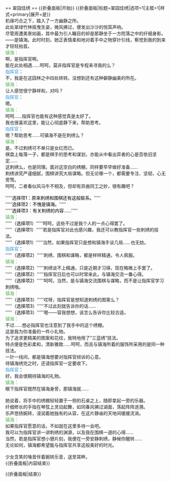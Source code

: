 == 翠园佳绣 ==
{{折叠面板|开始}}
{{折叠面板|标题=翠园佳绣|选项=1|主框=1|样式=primary|展开=是}}
<br>
机缘巧合之下，踏入了一方幽静之所。<br>
此处翠绿竹林摇曳生姿，微风拂过，便发出沙沙的悦耳声响。<br>
尽管周遭美景如画，其中最为引人瞩目的却是那静坐于一方院落之中的纤细身影。<br>
——是镇海。此时时刻，她正表情柔和地对着手中之物穿针引线，察觉到我的到来才轻轻抬首。<br>
<span style="color:#4eb24e;">镇海：</span><br>
啊，是指挥官啊。<br>
能在此处相遇……呵呵，莫非指挥官是专程来寻我的么？<br>
<span style="color:#3498DB;" class="shikikanname">指挥官</span>：<br>
不，我是在这园林之中四处转转。没想到还有这种僻静幽美的所在。<br>
<span style="color:#4eb24e;">镇海：</span><br>
让人感觉很宁静祥和，对吗？<br>
<span style="color:#3498DB;" class="shikikanname">指挥官</span>：<br>
嗯。<br>
<span style="color:#4eb24e;">镇海：</span><br>
呵呵……指挥官也能有这种感觉真是太好了。<br>
我也很喜欢这里，能让心彻底静下来，帮助思考。<br>
<span style="color:#3498DB;" class="shikikanname">指挥官</span>：<br>
嗯？帮助思考……可镇海不是在刺绣么？<br>
<span style="color:#4eb24e;">镇海：</span><br>
是，不过刺绣可不单只是女红而已。<br>
棋盘上每落一子，都是棋手的思考和谋划，亦能从中看出弈者的心是否依旧坚定……<br>
这刺绣么，也是同理。面对这空白的绣棚，同样要早早做好准备……<br>
刺绣讲究严谨细腻，围棋讲究大局谋略。但无论哪一个，都需要专注、坚韧，心无旁骛。<br>
呵呵，二者看似风马牛不相及，但却有异曲同工之妙，很有趣吧？<br>
<br>
'''''<span style="color:black;">选择项1：原来刺绣和围棋还有这般联系。</span>'''''<br>
'''''<span style="color:black;">选择项2：不愧是镇海。</span>'''''<br>
'''''<span style="color:black;">选择项3：有关刺绣的内容……</span>'''''<br>
<span style="color:#4eb24e;">镇海：</span><br>
'''''<span style="color:black;">（选择项1）</span>'''''呵呵，这些不过是我个人的一点心得罢了。<br>
'''''<span style="color:black;">（选择项1）</span>'''''若是指挥官对此也感兴趣，我还可以教指挥官一些刺绣的技法。<br>
'''''<span style="color:black;">（选择项1）</span>'''''当然，如果指挥官只是想和镇海手谈几局……也无妨。<br>
<span style="color:#3498DB;" class="shikikanname">指挥官</span>：<br>
'''''<span style="color:black;">（选择项2）</span>'''''刺绣、围棋和谋略，都是样样精通，令人佩服。<br>
<span style="color:#4eb24e;">镇海：</span><br>
'''''<span style="color:black;">（选择项2）</span>'''''刺绣谈不上精通，只是近期才习得，现在略微上手罢了。<br>
'''''<span style="color:black;">（选择项2）</span>'''''指挥官日后也可以时常来此，与镇海交流一番心得。<br>
'''''<span style="color:black;">（选择项2）</span>'''''呵呵，当然，是与镇海交流围棋与谋略，而不是让指挥官学习刺绣哦。<br>
<span style="color:#4eb24e;">镇海：</span><br>
'''''<span style="color:black;">（选择项3）</span>'''''哎呀，指挥官是想知道刺绣的图案么？<br>
'''''<span style="color:black;">（选择项3）</span>'''''不过此刻就告诉你的话……<br>
'''''<span style="color:black;">（选择项3）</span>'''''嗯——容我想想，该怎么告诉你比较合适。<br>
<span style="color:#4eb24e;">镇海：</span><br>
不过……想必指挥官也注意到了我手中的这个绣棚。<br>
这是我为你准备的一件小礼物。<br>
为了追求更精美的图案和花纹，我特地用了“三蓝绣”技法。<br>
特点便是色彩柔和，清新雅致……呵呵，而且与镇海所着的服饰所采用的是同一种技法。<br>
一针一线间，都是镇海想要对指挥官倾诉的心意。<br>
待镇海绣完之时，还请指挥官一定要收下。<br>
<span style="color:#3498DB;" class="shikikanname">指挥官</span>：<br>
好。我会很期待镇海的礼物。<br>
<span style="color:#4eb24e;">镇海：</span><br>
眼下指挥官既然在镇海身旁，那镇海就……<br>
<br>
她说着，将手中的绣棚轻轻置于一侧的石桌之上，随即拿起一旁的乐器。<br>
纤细修长的手指在琴弦上灵动起舞，如同春风拂过湖面，荡起阵阵涟漪。<br>
乐声悠扬婉转，浸润着她独有的从容，在这片静谧的天地间缓缓流淌。<br>
<span style="color:#4eb24e;">镇海：</span><br>
如果指挥官愿意的话，不如就在这里多待一会吧。<br>
我可以为指挥官讲一讲刺绣的渊源，以及我在围棋一道的心得......<br>
当然，若是指挥官想小憩片刻，我便在一旁安静刺绣，静候你醒转......<br>
无论如何，镇海都希望能与指挥官共享这般美好的时光。<br>
<br>
少女含笑的嗓音伴着婉转乐音，送至耳畔。<br>
{{折叠面板|内容结束}}

{{折叠面板|结束}}